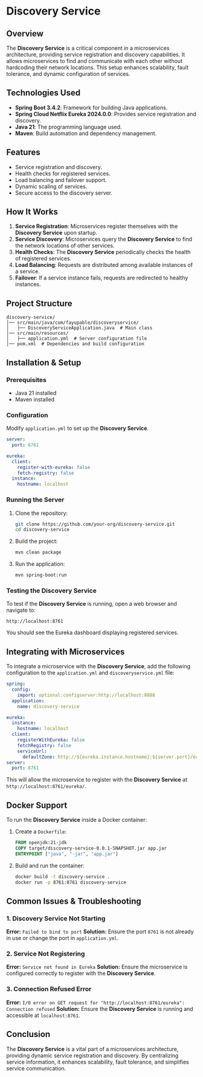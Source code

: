 # Discovery Service

## Overview

The **Discovery Service** is a critical component in a microservices architecture, providing service registration and
discovery capabilities. It allows microservices to find and communicate with each other without hardcoding their network
locations. This setup enhances scalability, fault tolerance, and dynamic configuration of services.

## Technologies Used

- **Spring Boot 3.4.2**: Framework for building Java applications.
- **Spring Cloud Netflix Eureka 2024.0.0**: Provides service registration and discovery.
- **Java 21**: The programming language used.
- **Maven**: Build automation and dependency management.

## Features

- Service registration and discovery.
- Health checks for registered services.
- Load balancing and failover support.
- Dynamic scaling of services.
- Secure access to the discovery server.

## How It Works

1. **Service Registration**: Microservices register themselves with the **Discovery Service** upon startup.
2. **Service Discovery**: Microservices query the **Discovery Service** to find the network locations of other services.
3. **Health Checks**: The **Discovery Service** periodically checks the health of registered services.
4. **Load Balancing**: Requests are distributed among available instances of a service.
5. **Failover**: If a service instance fails, requests are redirected to healthy instances.

## Project Structure

```
discovery-service/
│── src/main/java/com/fayupable/discoveryservice/
│   ├── DiscoveryServiceApplication.java  # Main class
│── src/main/resources/
│   ├── application.yml  # Server configuration file
│── pom.xml  # Dependencies and build configuration
```

## Installation & Setup

### Prerequisites

- Java 21 installed
- Maven installed

### Configuration

Modify `application.yml` to set up the **Discovery Service**.

```yaml
server:
  port: 8761

eureka:
  client:
    register-with-eureka: false
    fetch-registry: false
  instance:
    hostname: localhost
```

### Running the Server

1. Clone the repository:
   ```sh
   git clone https://github.com/your-org/discovery-service.git
   cd discovery-service
   ```
2. Build the project:
   ```sh
   mvn clean package
   ```
3. Run the application:
   ```sh
   mvn spring-boot:run
   ```

### Testing the Discovery Service

To test if the **Discovery Service** is running, open a web browser and navigate to:

```
http://localhost:8761
```

You should see the Eureka dashboard displaying registered services.

## Integrating with Microservices

To integrate a microservice with the **Discovery Service**, add the following configuration to the `application.yml` and `discoveryservice.yml`
file:


```yaml
spring:
  config:
    import: optional:configserver:http://localhost:8888
  application:
    name: discovery-service
```

```yaml
eureka:
  instance:
    hostname: localhost
  client:
    registerWithEureka: false
    fetchRegistry: false
    serviceUrl:
      defaultZone: http://${eureka.instance.hostname}:${server.port}/eureka/
server:
  port: 8761
```

This will allow the microservice to register with the **Discovery Service** at `http://localhost:8761/eureka/`.

## Docker Support

To run the **Discovery Service** inside a Docker container:

1. Create a `Dockerfile`:
   ```Dockerfile
   FROM openjdk:21-jdk
   COPY target/discovery-service-0.0.1-SNAPSHOT.jar app.jar
   ENTRYPOINT ["java", "-jar", "app.jar"]
   ```
2. Build and run the container:
   ```sh
   docker build -t discovery-service .
   docker run -p 8761:8761 discovery-service
   ```

## Common Issues & Troubleshooting

### 1. Discovery Service Not Starting

**Error:** `Failed to bind to port`
**Solution:** Ensure the port `8761` is not already in use or change the port in `application.yml`.

### 2. Service Not Registering

**Error:** `Service not found in Eureka`
**Solution:** Ensure the microservice is configured correctly to register with the **Discovery Service**.

### 3. Connection Refused Error

**Error:** `I/O error on GET request for "http://localhost:8761/eureka": Connection refused`
**Solution:** Ensure the **Discovery Service** is running and accessible at `localhost:8761`.

## Conclusion

The **Discovery Service** is a vital part of a microservices architecture, providing dynamic service registration and
discovery. By centralizing service information, it enhances scalability, fault tolerance, and simplifies service
communication.
